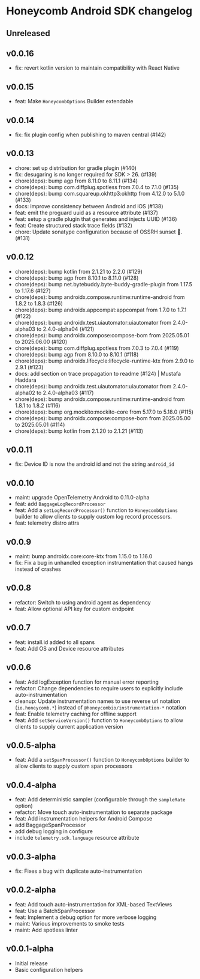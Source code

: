 # Honeycomb Android SDK changelog

## Unreleased

## v0.0.16

* fix: revert kotlin version to maintain compatibility with React Native

## v0.0.15

* feat: Make `HoneycombOptions` Builder extendable

## v0.0.14

* fix: fix plugin config when publishing to maven central (#142)

## v0.0.13

* chore: set up distribution for gradle plugin (#140)
* fix: desugaring is no longer required for SDK > 26. (#139)
* chore(deps): bump agp from 8.11.0 to 8.11.1 (#134)
* chore(deps): bump com.diffplug.spotless from 7.0.4 to 7.1.0 (#135)
* chore(deps): bump com.squareup.okhttp3:okhttp from 4.12.0 to 5.1.0 (#133)
* docs: improve consistency between Android and iOS (#138)
* feat: emit the proguard uuid as a resource attribute (#137)
* feat: setup a gradle plugin that generates and injects UUID (#136)
* feat: Create structured stack trace fields (#132)
* chore: Update sonatype configuration because of OSSRH sunset 🌅. (#131)

## v0.0.12

* chore(deps): bump kotlin from 2.1.21 to 2.2.0 (#129)
* chore(deps): bump agp from 8.10.1 to 8.11.0 (#128)
* chore(deps): bump net.bytebuddy.byte-buddy-gradle-plugin from 1.17.5 to 1.17.6 (#127)
* chore(deps): bump androidx.compose.runtime:runtime-android from 1.8.2 to 1.8.3 (#126)
* chore(deps): bump androidx.appcompat:appcompat from 1.7.0 to 1.7.1 (#122)
* chore(deps): bump androidx.test.uiautomator:uiautomator from 2.4.0-alpha03 to 2.4.0-alpha04 (#121)
* chore(deps): bump androidx.compose:compose-bom from 2025.05.01 to 2025.06.00 (#120)
* chore(deps): bump com.diffplug.spotless from 7.0.3 to 7.0.4 (#119)
* chore(deps): bump agp from 8.10.0 to 8.10.1 (#118)
* chore(deps): bump androidx.lifecycle:lifecycle-runtime-ktx from 2.9.0 to 2.9.1 (#123)
* docs: add section on trace propagation to readme (#124) | Mustafa Haddara
* chore(deps): bump androidx.test.uiautomator:uiautomator from 2.4.0-alpha02 to 2.4.0-alpha03 (#117)
* chore(deps): bump androidx.compose.runtime:runtime-android from 1.8.1 to 1.8.2 (#116)
* chore(deps): bump org.mockito:mockito-core from 5.17.0 to 5.18.0 (#115)
* chore(deps): bump androidx.compose:compose-bom from 2025.05.00 to 2025.05.01 (#114)
* chore(deps): bump kotlin from 2.1.20 to 2.1.21 (#113)

## v0.0.11

* fix: Device ID is now the android id and not the string `android_id`

## v0.0.10

* maint: upgrade OpenTelemetry Android to 0.11.0-alpha
* feat: add `BaggageLogRecordProcessor`
* feat: Add a `setLogRecordProcessor()` function to `HoneycombOptions` builder to allow clients to supply custom log record processors.
* feat: telemetry distro attrs

## v0.0.9

* maint: bump androidx.core:core-ktx from 1.15.0 to 1.16.0
* fix: Fix a bug in unhandled exception instrumentation that caused hangs instead of crashes

## v0.0.8

* refactor: Switch to using android agent as dependency
* feat: Allow optional API key for custom endpoint

## v0.0.7

* feat: install.id added to all spans
* feat: Add OS and Device resource attributes

## v0.0.6

* feat: Add logException function for manual error reporting
* refactor: Change dependencies to require users to explicitly include auto-instrumentation
* cleanup: Update instrumentation names to use reverse url notation (`io.honeycomb.*`) instead of `@honeycombio/instrumentation-*` notation
* feat: Enable telemetry caching for offline support
* feat: Add `setServiceVersion()` function to `HoneycombOptions` to allow clients to supply current application version

## v0.0.5-alpha

* feat: Add a `setSpanProcessor()` function to `HoneycombOptions` builder to allow clients to supply custom span processors

## v0.0.4-alpha

* feat: Add deterministic sampler (configurable through the `sampleRate` option)
* refactor: Move touch auto-instrumentation to separate package
* feat: Add instrumentation helpers for Android Compose
* add BaggageSpanProcessor
* add debug logging in configure
* include `telemetry.sdk.language` resource attribute

## v0.0.3-alpha

* fix: Fixes a bug with duplicate auto-instrumentation

## v0.0.2-alpha

* feat: Add touch auto-instrumentation for XML-based TextViews
* feat: Use a BatchSpanProcessor
* feat: Implement a debug option for more verbose logging
* maint: Various improvements to smoke tests
* maint: Add spotless linter

## v0.0.1-alpha

* Initial release
* Basic configuration helpers
